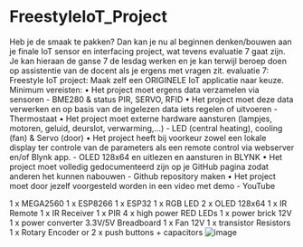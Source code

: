 # FreestyleIoT_Project

Heb je de smaak te pakken?
Dan kan je nu al beginnen denken/bouwen aan je finale IoT sensor en interfacing project, wat tevens evaluatie 7 gaat zijn.  Je kan hieraan de ganse 7 de lesdag werken en je kan terwijl beroep doen op assistentie van de docent als je ergens met vragen zit.
evaluatie 7: Freestyle IoT project:
Maak zelf een ORIGINELE IoT applicatie naar keuze.
Minimum vereisten:
•	Het project moet ergens data verzamelen via sensoren - BME280 & status PIR, SERVO, RFID
•	Het project moet deze data verwerken en op basis van de ingelezen data iets regelen of uitvoeren - Thermostaat
•	Het project moet externe hardware aansturen (lampjes, motoren, geluid, deurslot, verwarming,…) - LED (central heating), cooling (fan) & Servo (door)
•	Het project heeft bij voorkeur zowel een lokale display ter controle van de parameters als een remote control via webserver en/of Blynk app. - OLED 128x64 en uitlezen en aansturen in BLYNK
•	Het project moet volledig gedocumenteerd zijn op je GitHub pagina zodat anderen het kunnen nabouwen - Github repository maken
•	Het project moet door jezelf voorgesteld worden in een video met demo  - YouTube

1 x MEGA2560
1 x ESP8266
1 x ESP32
1 x RGB LED
2 x OLED 128x64
1 x IR Remote
1 x IR Receiver
1 x PIR
4 x high power RED LEDs
1 x power brick 12V
1 x power converter 3.3V/5V
Breadboard
1 x Fan 12V
1 x transistor
Resistors
1 x Rotary Encoder or 2 x push buttons + capacitors
![image](https://user-images.githubusercontent.com/52450051/112319884-c909e880-8cae-11eb-85ae-c2ee623f9324.png)

